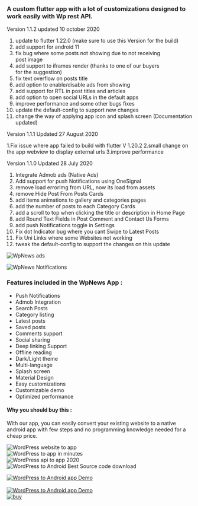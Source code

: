 ### A custom flutter app with a lot of customizations designed to work easily with Wp rest API.

  
Version 1.1.2 updated 10 october 2020

1. update to flutter 1.22.0 (make sure to use this Version for 
   the build)
2. add support for android 11
3. fix bug where some posts not showing due to not receiving          
   post image
4. add support to iframes render (thanks to one of our buyers  
   for the suggestion)
5. fix text overflow on posts title
6. add option to enable/disable ads from showing
7. add support for RTL in post titles and articles
8. add option to open social URLs in the default apps
9. improve performance and some other bugs fixes 
10. update the default-config to support new changes
11. change the way of applying app icon and splash screen 
    (Documentation updated)

Version 1.1.1 Updated 27 August 2020

1.Fix issue where app failed to build with flutter V 1.20.2
2.small change on the app webview to display external urls
3.improve performance

Version 1.1.0 Updated 28 July 2020

1. Integrate Admob ads (Native Ads)
2. Add support for push Notifications using OneSignal
3. remove load errorImg from URL, now its load from assets
4. remove Hide Post From Posts Cards
5. add items animations to gallery and categories pages
6. add the number of posts to each Category Cards
7. add a scroll to top when clicking the title or description in Home Page
8. add Round Text Fields in Post Comment and Contact Us Forms 
9. add push Notifications toggle in Settings
10. Fix dot Indicator bug where you cant Swipe to Latest Posts
11. Fix Uni Links where some Websites not working
12. tweak the default-config  to support the changes on this update
  

![WpNews ads](https://i.imgur.com/eXipU5F.png)  
  
![WpNews Notifications]( https://i.imgur.com/J1MuLru.png)  

### Features included in the WpNews App :

*   Push Notifications
*   Admob Integration
*   Search Posts
*   Category listing
*   Latest posts
*   Saved posts
*   Comments support
*   Social sharing
*   Deep linking Support
*   Offline reading
*   Dark/Light theme
*   Multi-language
*   Splash screen
*   Material Design
*   Easy customizations
*   Customizable demo
*   Optimized performance

#### Why you should buy this :

With our app, you can easily convert your existing website to a native android app with few steps and no programming knowledge needed for a cheap price.

![WordPress website to app](https://i.imgur.com/0hsvJMn.png)  
![WordPress to app in minutes ](https://i.imgur.com/45pyajY.png)  
![WordPress api to app 2020](https://i.imgur.com/ld0Ktyx.png)  
![WordPress to Android Best Source code download](https://i.imgur.com/shgPapp.png)


 [![WordPress to Android app Demo](https://i.imgur.com/c20axw4.png)  
](http://www.mediafire.com/file/5g9uw5z89u5wf93/Wpnews_1.1.0_demo.apk/file)  
[![WordPress to Android app Demo](https://i.imgur.com/4RkO8Ci.png)  
](http://www.mediafire.com/file/5g9uw5z89u5wf93/Wpnews_1.1.0_demo.apk/file)
[![buy](https://i.imgur.com/DIX0YKm.png)  
](https://codecanyon.net/item/wpnews-wordpress-to-app-android/27366420)
